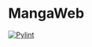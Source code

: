 # MangaWeb

[![Pylint](https://github.com/shinchan1506/MangaWeb/actions/workflows/pylint.yml/badge.svg)](https://github.com/shinchan1506/MangaWeb/actions/workflows/pylint.yml)
